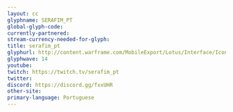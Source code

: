 ```yaml
---
layout: cc
glyphname: SERAFIM_PT
global-glyph-code: 
currently-partnered: 
stream-currency-needed-for-glyph: 
title: serafim_pt 
glyphurl: http://content.warframe.com/MobileExport/Lotus/Interface/Icons/Player/ContentCreators/SerafimPT.png
glyphwave: 14
youtube: 
twitch: https://twitch.tv/serafim_pt
twitter: 
discord: https://discord.gg/fxxUHR
other-site: 
primary-language: Portuguese
---
```


